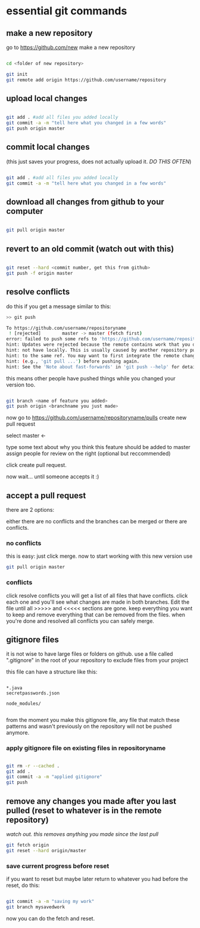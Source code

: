 


# essential git commands


## make a new repository

go to https://github.com/new
make a new repository

```bash

cd <folder of new repository>

git init
git remote add origin https://github.com/username/repository


```
## upload local changes

```bash

git add . #add all files you added locally
git commit -a -m "tell here what you changed in a few words"
git push origin master

```

## commit local changes

(this just saves your progress, does not actually upload it. *_DO THIS OFTEN_*)

```bash

git add . #add all files you added locally
git commit -a -m "tell here what you changed in a few words"

```

## download all changes from github to your computer

```bash

git pull origin master

```

## revert to an old commit (watch out with this)

```bash

git reset --hard <commit number, get this from github>
git push -f origin master

```


## resolve conflicts

do this if you get a message similar to this:


```bash
>> git push

To https://github.com/username/repositoryname
 ! [rejected]        master -> master (fetch first)
error: failed to push some refs to 'https://github.com/username/repositoryname'
hint: Updates were rejected because the remote contains work that you do
hint: not have locally. This is usually caused by another repository pushing
hint: to the same ref. You may want to first integrate the remote changes
hint: (e.g., 'git pull ...') before pushing again.
hint: See the 'Note about fast-forwards' in 'git push --help' for details.
```

this means other people have pushed things while you changed your version too.

```bash

git branch <name of feature you added>
git push origin <branchname you just made>

```

now go to https://github.com/username/repositoryname/pulls
create new pull request

select master <- <branchname you just made>

type some text about why you think this feature should be added to master
assign people for review on the right (optional but reccommended)

click create pull request.

now wait... until someone accepts it :)

## accept a pull request

there are 2 options:

either there are no conflicts and the branches can be merged or there are conflicts.

### no conflicts


this is easy: just click merge. now to start working with this new version use

```bash
git pull origin master
```


### conflicts

click resolve conflicts
you will get a list of all files that have conflicts. click each one and you'll see what changes are made in both branches. Edit the file until all >>>>> and <<<<< sections are gone. keep everything you want to keep and remove everything that can be removed from the files. when you're done and resolved all conflicts you can safely merge.


## gitignore files

it is not wise to have large files or folders on github. use a file called ".gitignore" in the root of your repository to exclude files from your project


this file can have a structure like this:

```gitignore

*.java
secretpasswords.json

node_modules/


```

from the moment you make this gitignore file, any file that match these patterns and wasn't previously on the repository will not be pushed anymore. 


### apply gitignore file on existing files in repositoryname

```bash

git rm -r --cached .
git add .
git commit -a -m "applied gitignore"
git push

```

## remove any changes you made after you last pulled (reset to whatever is in the remote repository)

*_watch out. this removes anything you made since the last pull_*

```bash
git fetch origin
git reset --hard origin/master

```

### save current progress before reset

if you want to reset but maybe later return to whatever you had before the reset, do this:

```bash

git commit -a -m "saving my work"
git branch mysavedwork

```

now you can do the fetch and reset.






